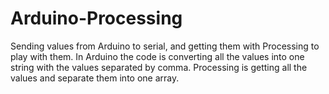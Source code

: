 # Arduino-Processing
Sending values from Arduino to serial, and getting them with Processing to play with them.
In Arduino the code is converting all the values into one string with the values separated by comma.
Processing is getting all the values and separate them into one array.
